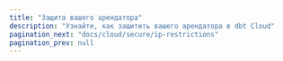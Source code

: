 ```yaml
---
title: "Защита вашего арендатора"
description: "Узнайте, как защитить вашего арендатора в dbt Cloud"
pagination_next: "docs/cloud/secure/ip-restrictions"
pagination_prev: null
---
```


<div className="grid--3-col">

<Card
    title="Ограничения по IP"
    body="Узнайте об ограничениях по IP и о том, как они могут помочь защитить вашу среду dbt Cloud."
    link="/docs/cloud/secure/ip-restrictions"
    icon="dbt-bit"/>

<Card
    title="О PrivateLink"
    body="Узнайте о PrivateLink и о том, как он позволяет установить частное соединение из любой многопользовательской среды dbt Cloud с вашей платформой данных, размещенной на AWS, с использованием технологии AWS PrivateLink."
    link="/docs/cloud/secure/about-privatelink"
    icon="dbt-bit"/>

<Card
    title="PrivateLink для Snowflake"
    body="Узнайте, как настроить PrivateLink для Snowflake."
    link="/docs/cloud/secure/snowflake-privatelink"
    icon="dbt-bit"/>

</div>
<br />
<div className="grid--3-col">
<Card
    title="PrivateLink для Databricks"
    body="Узнайте, как настроить PrivateLink для Databricks."
    link="/docs/cloud/secure/databricks-privatelink"
    icon="dbt-bit"/>

<Card
    title="PrivateLink для Redshift"
    body="Узнайте, как настроить PrivateLink для Redshift."
    link="/docs/cloud/secure/redshift-privatelink"
    icon="dbt-bit"/>

<Card
    title="PrivateLink для Postgres"
    body="Узнайте, как настроить PrivateLink для Postgres."
    link="/docs/cloud/secure/postgres-privatelink"
    icon="dbt-bit"/>

</div>